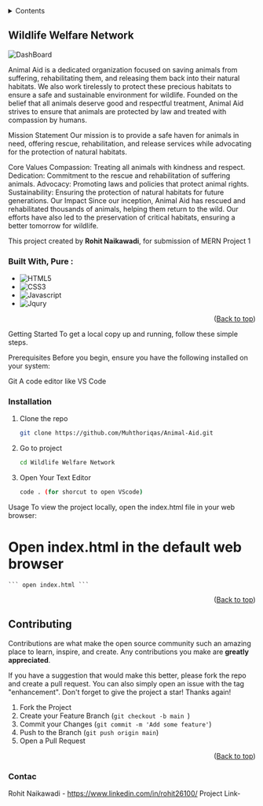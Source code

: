 <!-- TABLE OF CONTENTS -->
<details>
  <summary>Contents</summary>
  <ol>
    <li><a href="#about-the-project">About The Project</a>
      <ul>
        <li><a href="#mission-statement">Mission Statement</a></li>
        <li><a href="#core-values">Core Values</a></li>
        <li><a href="#impact">Our Impact</a></li>
      </ul>
    </li>
    <li><a href="#getting-started">Getting Started</a>
      <ul>
        <li><a href="#prerequisites">Prerequisites</a></li>
        <li><a href="#installation">Installation</a></li>
        <li><a href="#usage">Usage</a></li>
      </ul>
    </li>
    <li><a href="#contributing">Contributing</a>
      <ul>
        <li><a href="#how-to-contribute">How to Contribute</a></li>
        <li><a href="#code-of-conduct">Code of Conduct</a></li>
      </ul>
    </li>
    <li><a href="#roadmap">Roadmap</a></li>
    <li><a href="#license">License</a></li>
    <li><a href="#contact">Contact</a></li>
    <li><a href="#acknowledgements">Acknowledgements</a></li>
  </ol>
</details>

<!-- ABOUT THE PROJECT -->
## Wildlife Welfare Network

![DashBoard ](https://user-images.githubusercontent.com/72277295/210133735-dbf889de-2db1-4cbf-9bd6-e2413bc07bb2.png)

Animal Aid is a dedicated organization focused on saving animals from suffering, rehabilitating them, and releasing them back into their natural habitats. We also work tirelessly to protect these precious habitats to ensure a safe and sustainable environment for wildlife. Founded on the belief that all animals deserve good and respectful treatment, Animal Aid strives to ensure that animals are protected by law and treated with compassion by humans.

Mission Statement
Our mission is to provide a safe haven for animals in need, offering rescue, rehabilitation, and release services while advocating for the protection of natural habitats.

Core Values
Compassion: Treating all animals with kindness and respect.
Dedication: Commitment to the rescue and rehabilitation of suffering animals.
Advocacy: Promoting laws and policies that protect animal rights.
Sustainability: Ensuring the protection of natural habitats for future generations.
Our Impact
Since our inception, Animal Aid has rescued and rehabilitated thousands of animals, helping them return to the wild. Our efforts have also led to the preservation of critical habitats, ensuring a better tomorrow for wildlife.

This project created by <b>Rohit Naikawadi</b>, for submission of MERN Project 1


### Built With, Pure :
* ![HTML5](https://img.shields.io/badge/HTML5-red?style=for-the-badge&logo=HTML5&logoColor=white)
* ![CSS3](https://img.shields.io/badge/CSS3-blue?style=for-the-badge&logo=CSS3&logoColor=white)
* ![Javascript](https://img.shields.io/badge/Javascript-yellow?style=for-the-badge&logo=javascript&logoColor=white)
* ![Jqury](https://img.shields.io/badge/Jqury-blue?style=for-the-badge&logo=jquery&logoColor=white)
<p align="right">(<a href="#readme-top">Back to top</a>)</p>



<!-- GETTING STARTED -->
Getting Started
To get a local copy up and running, follow these simple steps.

Prerequisites
Before you begin, ensure you have the following installed on your system:

Git
A code editor like VS Code

### Installation

1. Clone the repo
   ```sh
   git clone https://github.com/Muhthoriqas/Animal-Aid.git
   ```
2. Go to project
   ```sh
   cd Wildlife Welfare Network
   ```
3. Open Your Text Editor
   ```sh
   code . (for shorcut to open VScode)
   ```

Usage
To view the project locally, open the index.html file in your web browser:

# Open index.html in the default web browser
    ``` open index.html ```
 
<p align="right">(<a href="#readme-top">Back to top</a>)</p>

<!-- CONTRIBUTING -->
## Contributing

Contributions are what make the open source community such an amazing place to learn, inspire, and create. Any contributions you make are **greatly appreciated**.

If you have a suggestion that would make this better, please fork the repo and create a pull request. You can also simply open an issue with the tag "enhancement".
Don't forget to give the project a star! Thanks again!

1. Fork the Project
2. Create your Feature Branch (`git checkout -b main `)
3. Commit your Changes (`git commit -m 'Add some feature'`)
4. Push to the Branch (`git push origin main`)
5. Open a Pull Request

<p align="right">(<a href="#readme-top">Back to top</a>)</p>

### Contac 
Rohit Naikawadi -  https://www.linkedin.com/in/rohit26100/
Project Link-
